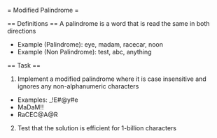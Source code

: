 = Modified Palindrome =

== Definitions ==
A palindrome is a word that is read the same in both directions
* Example (Palindrome): eye, madam, racecar, noon
* Example (Non Palindrome): test, abc, anything

== Task ==
1. Implement a modified palindrome where it is case insensitive and ignores any non-alphanumeric characters
 * Examples: _!E#@y#e
 * MaDaM!!
 * RaCEC@A@R
2. Test that the solution is efficient for 1-billion characters